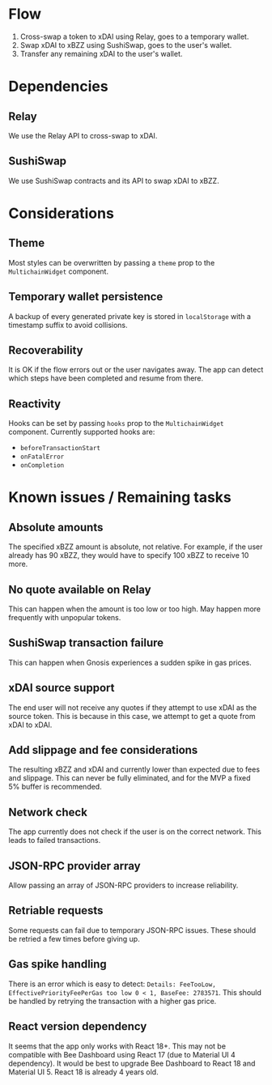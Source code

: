 # Flow

1. Cross-swap a token to xDAI using Relay, goes to a temporary wallet.
2. Swap xDAI to xBZZ using SushiSwap, goes to the user's wallet.
3. Transfer any remaining xDAI to the user's wallet.

# Dependencies

## Relay

We use the Relay API to cross-swap to xDAI.

## SushiSwap

We use SushiSwap contracts and its API to swap xDAI to xBZZ.

# Considerations

## Theme

Most styles can be overwritten by passing a `theme` prop to the `MultichainWidget` component.

## Temporary wallet persistence

A backup of every generated private key is stored in `localStorage` with a timestamp suffix to avoid collisions.

## Recoverability

It is OK if the flow errors out or the user navigates away. The app can detect which steps have been completed and resume from there.

## Reactivity

Hooks can be set by passing `hooks` prop to the `MultichainWidget` component. Currently supported hooks are:

-   `beforeTransactionStart`
-   `onFatalError`
-   `onCompletion`

# Known issues / Remaining tasks

## Absolute amounts

The specified xBZZ amount is absolute, not relative. For example, if the user already has 90 xBZZ, they would have to specify 100 xBZZ to receive 10 more.

## No quote available on Relay

This can happen when the amount is too low or too high. May happen more frequently with unpopular tokens.

## SushiSwap transaction failure

This can happen when Gnosis experiences a sudden spike in gas prices.

## xDAI source support

The end user will not receive any quotes if they attempt to use xDAI as the source token. This is because in this case, we attempt to get a quote from xDAI to xDAI.

## Add slippage and fee considerations

The resulting xBZZ and xDAI and currently lower than expected due to fees and slippage. This can never be fully eliminated, and for the MVP a fixed 5% buffer is recommended.

## Network check

The app currently does not check if the user is on the correct network. This leads to failed transactions.

## JSON-RPC provider array

Allow passing an array of JSON-RPC providers to increase reliability.

## Retriable requests

Some requests can fail due to temporary JSON-RPC issues. These should be retried a few times before giving up.

## Gas spike handling

There is an error which is easy to detect: `Details: FeeTooLow, EffectivePriorityFeePerGas too low 0 < 1, BaseFee: 2783571`. This should be handled by retrying the transaction with a higher gas price.

## React version dependency

It seems that the app only works with React 18+. This may not be compatible with Bee Dashboard using React 17 (due to Material UI 4 dependency). It would be best to upgrade Bee Dashboard to React 18 and Material UI 5. React 18 is already 4 years old.
